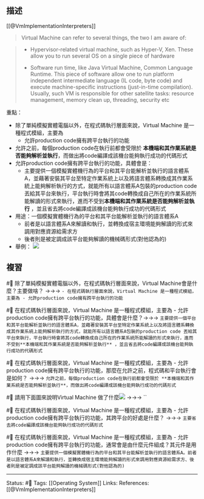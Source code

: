 ## 描述


[[@VmImplementationInterpreters]]
> Virtual Machine can refer to several things, the two I am aware of:

> - Hypervisor-related virtual machine, such as Hyper-V, Xen. These allow you to run several OS on a single piece of hardware
> 
> - Software run time, like Java Virtual Machine, Common Language Runtime. This piece of software allow one to run platform independent intermediate language (IL code, byte code) and execute machine-specific instructions (just-in-time compilation). Usually, such VM is responsible for other satellite tasks: resource management, memory clean up, threading, security etc

重點：
- 除了單純模擬實體電腦以外，在程式碼執行層面來說，Virtual Machine 是一種程式模組，主要為
	- 允許production code擁有跨平台執行的功能
- 允許之前，每個production code在執行前都會受限於 **本機端和其作業系統是否能夠解析並執行**，而做出將code編譯成該機台能夠執行成功的代碼形式
- 允許production code擁有跨平台執行的功能，具體會是：
	- 主要提供一個模擬實體機行為的平台和其平台能解析並執行的語言體系A，並藉著安裝其平台至特定作業系統上以及將語言體系轉換成其作業系統上能夠解析執行的方式，就能所有以語言體系A包裝的production code 丟給其平台來執行，平台執行時會將其code轉換成自己所在的作業系統所能解讀的形式來執行，進而不受到**本機端和其作業系統是否能夠解析並執行** ，並且省去將code編譯成該機台能夠執行成功的代碼形式
- 用途：一個模擬實體機行為的平台和其平台能解析並執行的語言體系A 
	- 前者是以語言體系A來解讀和執行，並轉換成宿主環境能夠解讀的形式來調用對應資源給需求方
	- 後者則是被定調成該平台能夠解讀的機械碼形式(對他認為的)
- 舉例：
![](https://pic2.zhimg.com/80/fc2d6adee7cfd35cd691b0a419dcd1a2_720w.jpg?source=1940ef5c)
## 複習

#🧠 除了單純模擬實體電腦以外，在程式碼執行層面來說，Virtual Machine會是什麼？主要做啥？ ->->-> `- 在程式碼執行層面來說，Virtual Machine 是一種程式模組，主要為 - 允許production code擁有跨平台執行的功能`
<!--SR:!2024-02-14,205,250-->

#🧠 在程式碼執行層面來說，Virtual Machine 是一種程式模組，主要為 - 允許production code擁有跨平台執行的功能，具體會是什麼？->->-> `主要提供一個平台和其平台能解析並執行的語言體系A，並藉著安裝其平台至特定作業系統上以及將語言體系轉換成其作業系統上能夠解析執行的方式，就能所有以語言體系A包裝的production code 丟給其平台來執行，平台執行時會將其code轉換成自己所在的作業系統所能解讀的形式來執行，進而不受到**本機端和其作業系統是否能夠解析並執行** ，並且省去將code編譯成該機台能夠執行成功的代碼形式`
<!--SR:!2023-11-04,135,230-->

#🧠 在程式碼執行層面來說，Virtual Machine 是一種程式模組，主要為 - 允許production code擁有跨平台執行的功能，那麼在允許之前，程式碼和平台執行會是如何？ ->->-> `允許之前，每個production code在執行前都會受限於 **本機端和其作業系統是否能夠解析並執行**，而做出將code編譯成該機台能夠執行成功的代碼形式`
<!--SR:!2024-01-03,180,250-->


#🧠 請用下面圖來說明Virtual Machine 做了什麼![](https://pic2.zhimg.com/80/fc2d6adee7cfd35cd691b0a419dcd1a2_720w.jpg?source=1940ef5c) ->->-> ``
<!--SR:!2024-01-11,188,250-->


#🧠 在程式碼執行層面來說，Virtual Machine 是一種程式模組，主要為 - 允許production code擁有跨平台執行的功能，其跨平台的好處是什麼？ ->->-> `主要省去將code編譯成該機台能夠執行成功的代碼形式`
<!--SR:!2024-01-12,189,250-->

#🧠 在程式碼執行層面來說，Virtual Machine 是一種程式模組，主要為 - 允許production code擁有跨平台執行的功能，通常會是由什麼元件組成？其元件是用作什麼 ->->-> `主要提供一個模擬實體機行為的平台和其平台能解析並執行的語言體系A。前者是以語言體系A來解讀和執行，並轉換成宿主環境能夠解讀的形式來調用對應資源給需求方、後者則是被定調成該平台能夠解讀的機械碼形式(對他認為的)`
<!--SR:!2024-01-11,171,230-->




---
Status: #🌱 
Tags:
[[Operating System]]
Links:
References:
[[@VmImplementationInterpreters]]
